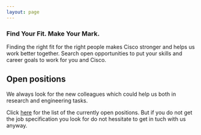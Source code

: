 ```yaml
---
layout: page
---
```


<script>
    import Banner from '../lib/Banner.svelte';
    import Section from '../lib/Section.svelte';
</script>

<Banner img="img/banner-jobs.jpg">

### Find Your Fit. Make Your Mark.

Finding the right fit for the right people makes Cisco stronger and helps us work better together.
Search open opportunities to put your skills and career goals to work for you and Cisco.

</Banner>

<Section>


# Open positions

We always look for the new colleagues which could help us both in research and engineering tasks. 

Click [here](https://jobs.cisco.com/jobs/SearchJobs/cognitiveintelligence) for the list of the currently open positions.
But if you do not get the job specification you look for do not hessitate to get in tuch with us anyway.
</Section>
